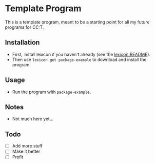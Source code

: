 # Template Program

This is a template program, meant to be a starting point for all my future programs for CC:T.

## Installation

- First, install lexicon if you haven't already (see the [lexicon README](../lexicon/README.md)).
- Then use `lexicon get package-example` to download and install the program.

## Usage

- Run the program with `package-example`.

## Notes

- Not much here yet...

## Todo

- [ ] Add more stuff
- [ ] Make it better
- [ ] Profit
